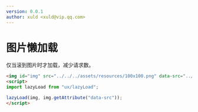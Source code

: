 ```yaml
---
version: 0.0.1
author: xuld <xuld@vip.qq.com>
---
```

# 图片懒加载
仅当滚到图片时才加载，减少请求数。

```html demo {5} doc
<img id="img" src="../../../assets/resources/100x100.png" data-src="../../../assets/resources/200x200.png">
<script>
import lazyLoad from "ux/lazyLoad";

lazyLoad(img, img.getAttribute("data-src"));
</script>
```
